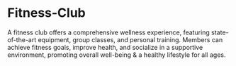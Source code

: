# Fitness-Club
A fitness club offers a comprehensive wellness experience, featuring state-of-the-art equipment, group classes, and personal training. Members can achieve fitness goals, improve health, and socialize in a supportive environment, promoting overall well-being & a healthy lifestyle for all ages.
